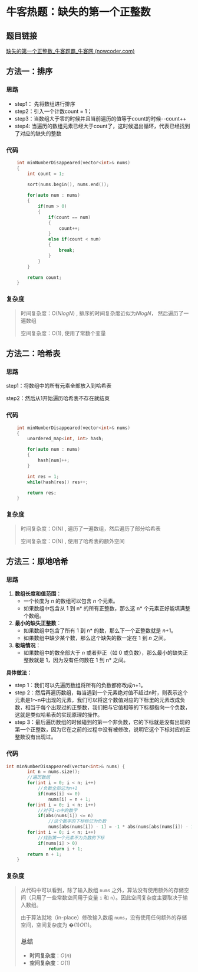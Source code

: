 # 牛客热题：缺失的第一个正整数

## 题目链接

[缺失的第一个正整数_牛客题霸_牛客网 (nowcoder.com)](https://www.nowcoder.com/practice/50ec6a5b0e4e45348544348278cdcee5?tpId=295&tqId=2188893&ru=/exam/oj&qru=/ta/format-top101/question-ranking&sourceUrl=%2Fexam%2Foj)

## 方法一：排序

### 思路

- step1： 先将数组进行排序
- step2：引入一个计数count = 1；
- step3：当数组大于零的时候并且当前遍历的值等于count的时候--count++
- step4: 当遍历的数组元素已经大于count了，这时候退出循环，代表已经找到了对应的缺失的整数

### 代码

```cpp
    int minNumberDisappeared(vector<int>& nums) 
    {
        int count = 1;
        
        sort(nums.begin(), nums.end());

        for(auto num : nums)
        {
            if(num > 0)
            {
                if(count == num)
                {
                    count++;
                }
                else if(count < num)
                {
                    break;
                }
            }
        }

        return count;
    }
```

### 复杂度

> 时间复杂度：O($NlogN$) , 排序的时间复杂度近似为$NlogN$， 然后遍历了一遍数组 
>
> 空间复杂度：O(1), 使用了常数个变量

## 方法二：哈希表

### 思路

step1：将数组中的所有元素全部放入到哈希表

step2：然后从1开始遍历哈希表不存在就结束

### 代码

```cpp
    int minNumberDisappeared(vector<int>& nums) 
    {
        unordered_map<int, int> hash;

        for(auto num : nums)
        {
            hash[num]++;
        }

        int res = 1;
        while(hash[res]) res++;

        return res;
    }
```

### 复杂度

> 时间复杂度：O(N) , 遍历了一遍数组，然后遍历了部分哈希表 
>
> 空间复杂度：O(N) , 使用了哈希表的额外空间

## 方法三：原地哈希

### 思路

1. **数组长度和值范围**：
   - 一个长度为 *n* 的数组可以包含 *n* 个元素。
   - 如果数组中包含从 1 到 n* 的所有正整数，那么这 n* 个元素正好能填满整个数组。
2. **最小的缺失正整数**：
   - 如果数组中包含了所有 1 到 n* 的数，那么下一个正整数就是 *n*+1。
   - 如果数组中缺少某个数，那么这个缺失的数一定在 1 到 *n* 之间。
3. **极端情况**：
   - 如果数组中的数全部大于 *n* 或者非正（如 0 或负数），那么最小的缺失正整数就是 1，因为没有任何数在 1 到 n* 之间。

**具体做法：**

- step 1：我们可以先遍历数组将所有的负数都修改成n+1。
- step 2：然后再遍历数组，每当遇到一个元素绝对值不超过n时，则表示这个元素是1～n中出现的元素，我们可以将这个数值对应的下标里的元素改成负数，相当于每个出现过的正整数，我们把与它值相等的下标都指向一个负数，这就是类似哈希表的实现原理的操作。
- step 3：最后遍历数组的时候碰到的第一个非负数，它的下标就是没有出现的第一个正整数，因为它在之前的过程中没有被修改，说明它这个下标对应的正整数没有出现过。

### 代码

```cpp
int minNumberDisappeared(vector<int>& nums) {
        int n = nums.size();
        //遍历数组
        for(int i = 0; i < n; i++) 
            //负数全部记为n+1
            if(nums[i] <= 0) 
                nums[i] = n + 1;
        for(int i = 0; i < n; i++)
            //对于1-n中的数字
            if(abs(nums[i]) <= n) 
                //这个数字的下标标记为负数
                nums[abs(nums[i]) - 1] = -1 * abs(nums[abs(nums[i]) - 1]); 
        for(int i = 0; i < n; i++)
            //找到第一个元素不为负数的下标
            if(nums[i] > 0)
                return i + 1;
        return n + 1;
    }
```

### 复杂度

> 从代码中可以看到，除了输入数组 `nums` 之外，算法没有使用额外的存储空间（只用了一些常数空间用于变量 `i` 和 `n`）。因此空间复杂度主要取决于输入数组。
>
> 由于算法就地（in-place）修改输入数组 `nums`，没有使用任何额外的存储空间，空间复杂度为 �(1)*O*(1)。
>
> ### 总结
>
> - **时间复杂度**：*O*(*n*)
> - **空间复杂度**：*O*(1)